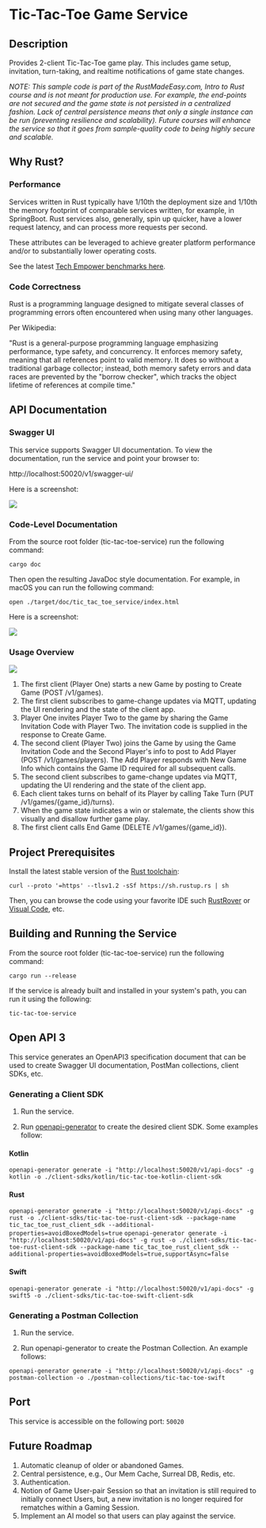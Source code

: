 # Tic-Tac-Toe Game Service

## Description

Provides 2-client Tic-Tac-Toe game play. This includes game setup, invitation, turn-taking, and realtime notifications
of game state changes.

_NOTE: This sample code is part of the RustMadeEasy.com, Intro to Rust course and is not meant for
production use. For example, the end-points are not secured and the game state is not persisted in a centralized
fashion.
Lack of central persistence means that only a single instance can be run (preventing resilience and
scalability). Future courses will enhance the service so that it goes from sample-quality code to being highly secure
and scalable._

## Why Rust?

### Performance

Services written in Rust typically have 1/10th the deployment size and 1/10th the memory footprint of comparable
services
written, for example, in SpringBoot. Rust services also, generally, spin up quicker, have a lower request latency, and
can process more requests per second.

These attributes can be leveraged to achieve greater platform performance and/or to substantially lower operating costs.

See the
latest [Tech Empower benchmarks here](https://www.techempower.com/benchmarks/#hw=ph&test=fortune&section=data-r22).

### Code Correctness

Rust is a programming language designed to mitigate several classes of programming errors often encountered when using
many other languages.

Per Wikipedia:

"Rust is a general-purpose programming language emphasizing performance, type safety, and concurrency. It enforces
memory safety, meaning that all references point to valid memory. It does so without a traditional garbage collector;
instead, both memory safety errors and data races are prevented by the "borrow checker", which tracks the object
lifetime of references at compile time."

## API Documentation

### Swagger UI

This service supports Swagger UI documentation. To view the documentation, run the service and point your browser to:

http://localhost:50020/v1/swagger-ui/

Here is a screenshot:

![](./readme-content/SwaggerUI-Screenshot.png)

### Code-Level Documentation

From the source root folder (tic-tac-toe-service) run the following command:

`cargo doc`

Then open the resulting JavaDoc style documentation. For example, in macOS you can run the following command:

`open ./target/doc/tic_tac_toe_service/index.html`

Here is a screenshot:

![](./readme-content/RustCodeDocs-Screenshot.png)

### Usage Overview

![](./readme-content/TicTacToeSequence.png)

1. The first client (Player One) starts a new Game by posting to Create Game (POST /v1/games).
2. The first client subscribes to game-change updates via MQTT, updating the UI rendering and the state of the client
   app.
3. Player One invites Player Two to the game by sharing the Game Invitation Code with Player Two. The invitation code is
   supplied in the response to Create Game.
4. The second client (Player Two) joins the Game by using the Game Invitation Code and the Second Player's info to post
   to Add Player (POST /v1/games/players). The Add Player responds with New Game Info which contains the Game ID
   required
   for all subsequent calls.
5. The second client subscribes to game-change updates via MQTT, updating the UI rendering and the state of the client
   app.
6. Each client takes turns on behalf of its Player by calling Take Turn (PUT /v1/games/{game_id}/turns).
7. When the game state indicates a win or stalemate, the clients show this visually and disallow further game
   play.
8. The first client calls End Game (DELETE /v1/games/{game_id}).

## Project Prerequisites

Install the latest stable version of the [Rust toolchain](https://www.rust-lang.org/tools/install):

`curl --proto '=https' --tlsv1.2 -sSf https://sh.rustup.rs | sh`

Then, you can browse the code using your favorite IDE
such [RustRover](https://www.jetbrains.com/rust/download/#section=mac)
or [Visual Code](https://code.visualstudio.com/download), etc.

## Building and Running the Service

From the source root folder (tic-tac-toe-service) run the following command:

`cargo run --release`

If the service is already built and installed in your system's path, you can run it using the following:

`tic-tac-toe-service`

## Open API 3

This service generates an OpenAPI3 specification document that can be used to create Swagger UI documentation, PostMan
collections, client SDKs, etc.

### Generating a Client SDK

1. Run the service.

2. Run [openapi-generator](https://github.com/OpenAPITools/openapi-generator?tab=readme-ov-file#1---installation) to
   create the desired client SDK. Some examples follow:

#### Kotlin

`openapi-generator generate -i "http://localhost:50020/v1/api-docs" -g kotlin -o ./client-sdks/kotlin/tic-tac-toe-kotlin-client-sdk`

#### Rust

`openapi-generator generate -i "http://localhost:50020/v1/api-docs" -g rust -o ./client-sdks/tic-tac-toe-rust-client-sdk --package-name tic_tac_toe_rust_client_sdk --additional-properties=avoidBoxedModels=true`
`openapi-generator generate -i "http://localhost:50020/v1/api-docs" -g rust -o ./client-sdks/tic-tac-toe-rust-client-sdk --package-name tic_tac_toe_rust_client_sdk --additional-properties=avoidBoxedModels=true,supportAsync=false`

#### Swift

`openapi-generator generate -i "http://localhost:50020/v1/api-docs" -g swift5 -o ./client-sdks/tic-tac-toe-swift-client-sdk`

### Generating a Postman Collection

1. Run the service.

2. Run openapi-generator to create the Postman Collection. An example follows:

`openapi-generator generate -i "http://localhost:50020/v1/api-docs" -g postman-collection -o ./postman-collections/tic-tac-toe-swift`

## Port

This service is accessible on the following port: `50020`

## Future Roadmap

1. Automatic cleanup of older or abandoned Games.
2. Central persistence, e.g., Our Mem Cache, Surreal DB, Redis, etc.
3. Authentication.
4. Notion of Game User-pair Session so that an invitation is still required to initially connect Users, but, a new
   invitation is no longer required for rematches within a Gaming Session.
5. Implement an AI model so that users can play against the service.